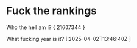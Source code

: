 # Fuck the rankings

Who the hell am I?
{ 21607344 }

What fucking year is it?
[ 2025-04-02T13:46:40Z ]
